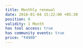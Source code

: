 ```yaml
---
title: Monthly renewal
date: 2018-01-04 15:22:00 +05:30
position: 6
validity: 1 Month
has tool access: true
has community events: true
price: "₹4900"
---
```


